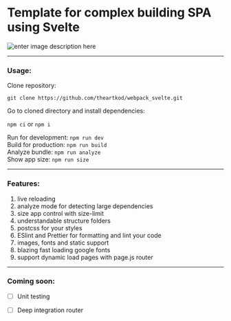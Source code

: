 # Template for complex building SPA using Svelte

![enter image description here](https://raw.githubusercontent.com/theartkod/webpack_svelte/master/src/assets/images/webpack_svelte.png)

--- 

### **Usage:**

Clone repository:

`git clone https://github.com/theartkod/webpack_svelte.git`

Go to cloned directory and install dependencies:

`npm ci` or `npm i`

Run for development: `npm run dev` \
Build for production: `npm run build` \
Analyze bundle: `npm run analyze` \
Show app size: `npm run size`

***

### **Features:**

1. live reloading
2. analyze mode for detecting large dependencies
3. size app control with size-limit 
4. understandable structure folders
5. postcss for your styles
6. ESlint and Prettier for formatting and lint your code
7. images, fonts and static support
8. blazing fast loading google fonts
9. support dynamic load pages with page.js router

---

### **Coming soon:**


- [ ] Unit testing
- [ ] Deep integration router


